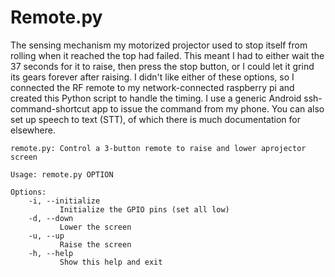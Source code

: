 # Remote.py

The sensing mechanism my motorized projector used to stop itself from rolling when it reached the top had failed. This meant I had to either wait the 37 seconds for it to raise, then press the stop button, or I could let it grind its gears forever after raising. I didn't like either of these options, so I connected the RF remote to my network-connected raspberry pi and created this Python script to handle the timing. I use a generic Android ssh-command-shortcut app to issue the command from my phone. You can also set up speech to text (STT), of which there is much documentation for elsewhere.

    remote.py: Control a 3-button remote to raise and lower aprojector screen

    Usage: remote.py OPTION

    Options:
        -i, --initialize
               Initialize the GPIO pins (set all low)
        -d, --down
               Lower the screen
        -u, --up
               Raise the screen
        -h, --help
               Show this help and exit
